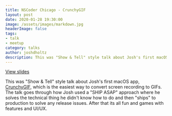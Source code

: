 ```yaml
---
title: NSCoder Chicago - CrunchyGIF
layout: post
date: 2020-01-28 19:30:00
image: /assets/images/markdown.jpg
headerImage: false
tags:
- talk
- meetup
category: talks
author: joshdholtz
description: This was "Show & Tell" style talk about Josh's first macOS app, CrunchyGIF, which is the easiest way to convert screen recording to GIFs.
---
```


[View slides](/assets/talks/2020-01-28_NSCoderChicago_macos_crunchygif/crunchygif-show-and-tell.pdf)

This was "Show & Tell" style talk about Josh's first macOS app, [CrunchyGIF](https://www.crunchygif.app), which is the easiest way to convert screen recording to GIFs. The talk goes through how Josh used a "SHIP ASAP" approach where he solves the technical thing he didn't know how to do and then "ships" to production to solve any release issues. After that its all fun and games with features and UI/UX.